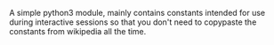 A simple python3 module, mainly contains constants
intended for use during interactive sessions so that
you don't need to copypaste the constants from
wikipedia all the time.
